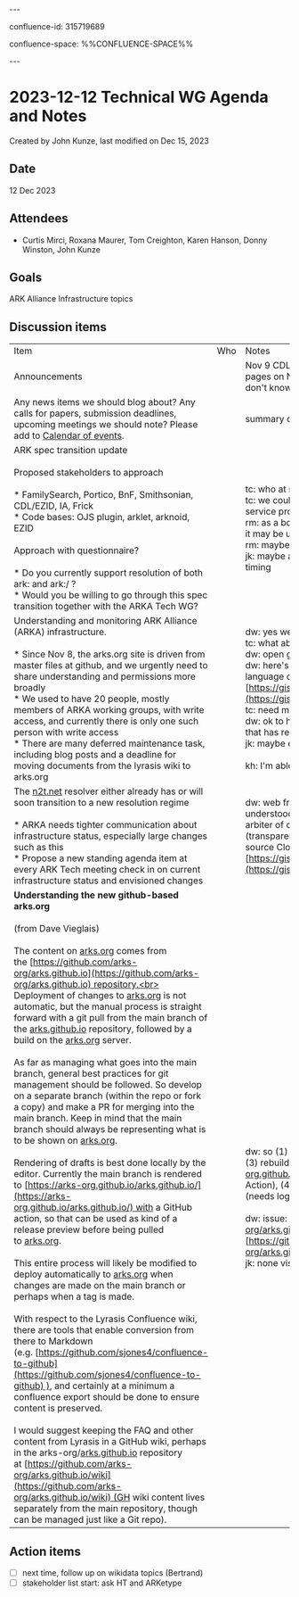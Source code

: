 \---

confluence-id: 315719689

confluence-space: %%CONFLUENCE-SPACE%%

\---

2023-12-12 Technical WG Agenda and Notes
========================================

Created by John Kunze, last modified on Dec 15, 2023

Date
----

12 Dec 2023

Attendees
---------

*   Curtis Mirci, Roxana Maurer, Tom Creighton, Karen Hanson, Donny Winston, John Kunze

Goals
-----

ARK Alliance Infrastructure topics

Discussion items
----------------

|     |     |     |
| --- | --- | --- |
| Item | Who | Notes |
| Announcements |     | Nov 9 CDL told us that arks.org was converted from Wordpress to github pages on Nov 8, and that the n2t.net resolver would be converted Nov 27; we don't know if that's happened |
| Any news items we should blog about? Any calls for papers, submission deadlines, upcoming meetings we should note? Please add to [Calendar of events](Calendar-of-events_208341505.html). |     | summary of events since last time; renewed call to add events |
| ARK spec transition update<br><br>Proposed stakeholders to approach<br><br>*   FamilySearch, Portico, BnF, Smithsonian, CDL/EZID, IA, Frick<br>*   Code bases: OJS plugin, arklet, arknoid, EZID<br><br>Approach with questionnaire?<br><br>*   Do you currently support resolution of both ark: and ark:/ ?<br>*   Would you be willing to go through this spec transition together with the ARKA Tech WG? |     | tc: who at smithsonian?jk: ricc ferrante  <br>tc: we could approach HathiTrust and DPC as stakeholders in their role as service providers  <br>rm: as a board member, I can say that DPC doesn't endorse any software, but it may be useful that they do things like TechWatch reports  <br>rm: maybe approach ARKetype as a stakeholder?  <br>jk: maybe an inducement to stakeholders to be able to influence transition timing |
| Understanding and monitoring ARK Alliance (ARKA) infrastructure.<br><br>*   Since Nov 8, the arks.org site is driven from master files at github, and we urgently need to share understanding and permissions more broadly<br>*   We used to have 20 people, mostly members of ARKA working groups, with write access, and currently there is only one such person with write access<br>*   There are many deferred maintenance task, including blog posts and a deadline for moving documents from the lyrasis wiki to arks.org |     | dw: yes we need better communication about N2T  <br>tc: what about opening all the source?  <br>dw: open governance isn't the same as open source  <br>dw: here's a note from the creator of the open-source Clojure programming language on this issue: [https://gist.github.com/richhickey/1563cddea1002958f96e7ba9519972d9](https://gist.github.com/richhickey/1563cddea1002958f96e7ba9519972d9)  <br>tc: need more visibility into what's going on with the infrastructure  <br>dw: ok to have a standing agenda item about infrastructure status with liaison that has read access to the ARKA issues list  <br>jk: maybe emailed monthly report?<br><br>kh: I'm able to help with text conversion of lyrasis wiki |
| The [n2t.net](http://n2t.net) resolver either already has or will soon transition to a new resolution regime<br><br>*   ARKA needs tighter communication about infrastructure status, especially large changes such as this<br>*   Propose a new standing agenda item at every ARK Tech meeting check in on current infrastructure status and envisioned changes |     | dw: web frameworks such as React are open-source, but it’s generally understood that they're not community-governed, i.e. Facebook/Meta is the arbiter of changes. So CDL could still be such an arbiter for an open-source (transparently inspectable) codebase. A note from the creator of the open-source Clojure programming language on this issue: [https://gist.github.com/richhickey/1563cddea1002958f96e7ba9519972d9](https://gist.github.com/richhickey/1563cddea1002958f96e7ba9519972d9) |
| **Understanding the new github-based arks.org**<br><br>(from Dave Vieglais)<br><br>The content on [arks.org](http://arks.org/) comes from the [https://github.com/arks-org/arks.github.io](https://github.com/arks-org/arks.github.io) repository.<br><br>Deployment of changes to [arks.org](http://arks.org/) is not automatic, but the manual process is straight forward with a git pull from the main branch of the [arks.github.io](http://arks.github.io/) repository, followed by a build on the [arks.org](http://arks.org/) server.<br><br>As far as managing what goes into the main branch, general best practices for git management should be followed. So develop on a separate branch (within the repo or fork a copy) and make a PR for merging into the main branch. Keep in mind that the main branch should always be representing what is to be shown on [arks.org](http://arks.org/).<br><br>Rendering of drafts is best done locally by the editor. Currently the main branch is rendered to [https://arks-org.github.io/arks.github.io/](https://arks-org.github.io/arks.github.io/) with a GitHub action, so that can be used as kind of a release preview before being pulled to [arks.org](http://arks.org/).<br><br>This entire process will likely be modified to deploy automatically to [arks.org](http://arks.org/) when changes are made on the main branch or perhaps when a tag is made.<br><br>With respect to the Lyrasis Confluence wiki, there are tools that enable conversion from there to Markdown (e.g. [https://github.com/sjones4/confluence-to-github](https://github.com/sjones4/confluence-to-github) ), and certainly at a minimum a confluence export should be done to ensure content is preserved.<br><br>I would suggest keeping the FAQ and other content from Lyrasis in a GitHub wiki, perhaps in the arks-org/[arks.github.io](http://arks.github.io/) repository at [https://github.com/arks-org/arks.github.io/wiki](https://github.com/arks-org/arks.github.io/wiki) (GH wiki content lives separately from the main repository, though can be managed just like a Git repo). |     | dw: so (1) suggest change, (2) merge to main branch (needs write access), (3) rebuild [https://arks-org.github.io/arks.github.io/](https://arks-org.github.io/arks.github.io/) preview (happens automatically via GitHub Action), (4) pull latest of main branch to remote server that hosts [arks.org](http://arks.org) (needs login/write access to server). ?<br><br>dw: issue: there is no publicly visible GH wiki at [https://github.com/arks-org/arks.github.io](https://github.com/arks-org/arks.github.io) (i.e. [https://github.com/arks-org/arks.github.io/wiki](https://github.com/arks-org/arks.github.io/wiki)). Is there one visible to repository _collaborators_?  <br>jk: none visible yet but I think we just have to create it |

Action items
------------

- [ ] next time, follow up on wikidata topics (Bertrand)
- [ ] stakeholder list start: ask HT and ARKetype